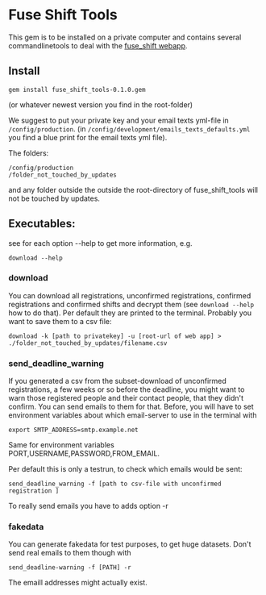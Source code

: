 # Fuse Shift Tools

This gem is to be installed on a private computer and contains several commandlinetools to deal with the [fuse_shift webapp](https://github.com/magicjascha/fuse_shift).

## Install
```
gem install fuse_shift_tools-0.1.0.gem
```
(or whatever newest version you find in the root-folder)

We suggest to put your private key and your email texts yml-file in  ```/config/production```. (in ```/config/development/emails_texts_defaults.yml``` you find a blue print for the email texts yml file).

The folders:
```
/config/production
/folder_not_touched_by_updates
```
and any folder outside the outside the root-directory of fuse_shift_tools will not be touched by updates.

## Executables:
see for each option --help to get more information, e.g.
```
download --help
```

### download
You can download all registrations, unconfirmed registrations, confirmed registrations and confirmed shifts and decrypt them (see ```download --help``` how to do that). Per default they are printed to the terminal. Probably you want to save them to a csv file:
```
download -k [path to privatekey] -u [root-url of web app] > ./folder_not_touched_by_updates/filename.csv
```
### send_deadline_warning
If you generated a csv from the subset-download of unconfirmed registrations, a few weeks or so before the deadline, you might want to warn those registered people and their contact people, that they didn't confirm. You can send emails to them for that. Before, you will have to set environment variables about which email-server to use in the terminal with 
``` 
export SMTP_ADDRESS=smtp.example.net
```
Same for environment variables PORT,USERNAME,PASSWORD,FROM_EMAIL.

Per default this is only a testrun, to check which emails would be sent:
```
send_deadline_warning -f [path to csv-file with unconfirmed registration ]
```
To really send emails you have to adds option -r 

### fakedata

You can generate fakedata for test purposes, to get huge datasets. Don't send real emails to them though with
```
send_deadline-warning -f [PATH] -r 
```
The emaill addresses might actually exist.